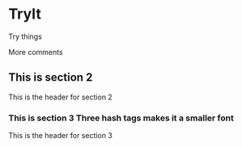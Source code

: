 # TryIt

Try things

More comments

## This is section 2

This is the header for section 2

### This is section 3 Three hash tags makes it a smaller font

This is the header for section 3
